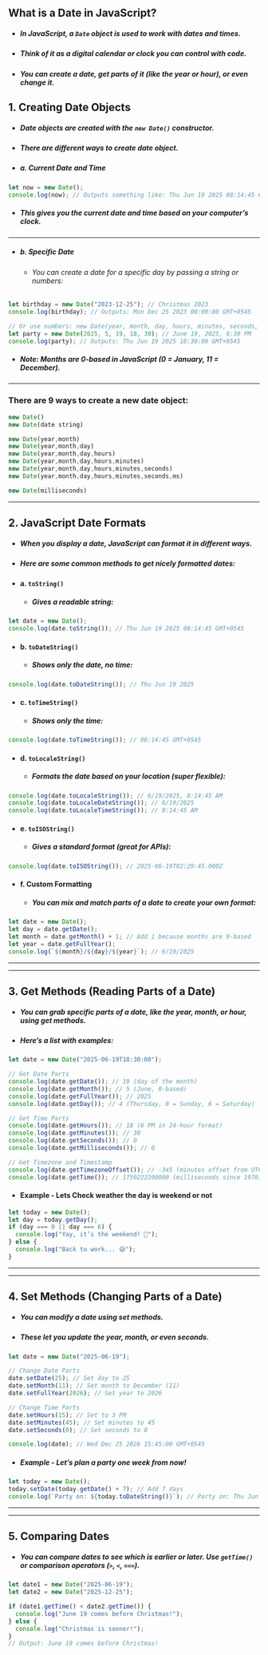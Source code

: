 ##  What is a Date in JavaScript?
- ##### In JavaScript, a `Date` object is used to work with dates and times. 
- ##### Think of it as a digital calendar or clock you can control with code.
- ##### You can create a date, get parts of it (like the year or hour), or even change it.

## 1. Creating Date Objects
- ##### Date objects are created with the `new Date()` constructor.
- ##### There are different ways to create date object.

- ##### a. Current Date and Time
```js
let now = new Date();
console.log(now); // Outputs something like: Thu Jun 19 2025 08:14:45 GMT+0545
```
  - ##### This gives you the current date and time based on your computer’s clock.
  ---
  - ##### b. Specific Date
      - ###### You can create a date for a specific day by passing a string or numbers:
```js
let birthday = new Date("2023-12-25"); // Christmas 2023
console.log(birthday); // Outputs: Mon Dec 25 2023 00:00:00 GMT+0545

// Or use numbers: new Date(year, month, day, hours, minutes, seconds, milliseconds)
let party = new Date(2025, 5, 19, 18, 30); // June 19, 2025, 6:30 PM
console.log(party); // Outputs: Thu Jun 19 2025 18:30:00 GMT+0545
```
  - ##### Note: Months are 0-based in JavaScript (0 = January, 11 = December).
  ---

### There are 9 ways to create a new date object:
```js
new Date()
new Date(date string)

new Date(year,month)
new Date(year,month,day)
new Date(year,month,day,hours)
new Date(year,month,day,hours,minutes)
new Date(year,month,day,hours,minutes,seconds)
new Date(year,month,day,hours,minutes,seconds,ms)

new Date(milliseconds)
```

---

## 2. JavaScript Date Formats
- ##### When you display a date, JavaScript can format it in different ways. 
- ##### Here are some common methods to get nicely formatted dates:

- #### a. `toString()`
  - ##### Gives a readable string:
```js
let date = new Date();
console.log(date.toString()); // Thu Jun 19 2025 08:14:45 GMT+0545
```

- #### b. `toDateString()`
  - ##### Shows only the date, no time:
```js
console.log(date.toDateString()); // Thu Jun 19 2025
```

- #### c. `toTimeString()`
  - ##### Shows only the time:
```js
console.log(date.toTimeString()); // 08:14:45 GMT+0545
```

- #### d. `toLocaleString()`
  - ##### Formats the date based on your location (super flexible):
```js
console.log(date.toLocaleString()); // 6/19/2025, 8:14:45 AM
console.log(date.toLocaleDateString()); // 6/19/2025
console.log(date.toLocaleTimeString()); // 8:14:45 AM
```

- #### e. `toISOString()`
  - ##### Gives a standard format (great for APIs):
```js
console.log(date.toISOString()); // 2025-06-19T02:29:45.000Z
```

- #### f. Custom Formatting
  - ##### You can mix and match parts of a date to create your own format:
```js
let date = new Date();
let day = date.getDate();
let month = date.getMonth() + 1; // Add 1 because months are 0-based
let year = date.getFullYear();
console.log(`${month}/${day}/${year}`); // 6/19/2025
```

---
---

## 3. Get Methods (Reading Parts of a Date)
- ##### You can grab specific parts of a date, like the year, month, or hour, using get methods. 
- ##### Here’s a list with examples:
```js
let date = new Date("2025-06-19T18:30:00");

// Get Date Parts
console.log(date.getDate()); // 19 (day of the month)
console.log(date.getMonth()); // 5 (June, 0-based)
console.log(date.getFullYear()); // 2025
console.log(date.getDay()); // 4 (Thursday, 0 = Sunday, 6 = Saturday)

// Get Time Parts
console.log(date.getHours()); // 18 (6 PM in 24-hour format)
console.log(date.getMinutes()); // 30
console.log(date.getSeconds()); // 0
console.log(date.getMilliseconds()); // 0

// Get Timezone and Timestamp
console.log(date.getTimezoneOffset()); // -345 (minutes offset from UTC)
console.log(date.getTime()); // 1750222200000 (milliseconds since 1970)
```

- #### Example - Lets Check weather the day is weekend or not
```js
let today = new Date();
let day = today.getDay();
if (day === 0 || day === 6) {
  console.log("Yay, it’s the weekend! 🥳");
} else {
  console.log("Back to work... 😅");
}
```
---
---

## 4. Set Methods (Changing Parts of a Date)
- ##### You can modify a date using set methods.
- ##### These let you update the year, month, or even seconds.
```js
let date = new Date("2025-06-19");

// Change Date Parts
date.setDate(25); // Set day to 25
date.setMonth(11); // Set month to December (11)
date.setFullYear(2026); // Set year to 2026

// Change Time Parts
date.setHours(15); // Set to 3 PM
date.setMinutes(45); // Set minutes to 45
date.setSeconds(0); // Set seconds to 0

console.log(date); // Wed Dec 25 2026 15:45:00 GMT+0545
```

- ##### Example - Let’s plan a party one week from now!
```js
let today = new Date();
today.setDate(today.getDate() + 7); // Add 7 days
console.log(`Party on: ${today.toDateString()}`); // Party on: Thu Jun 26 2025
```
---
---

## 5. Comparing Dates
- ##### You can compare dates to see which is earlier or later. Use `getTime()` or comparison operators (`>`, `<`, `===`).

```js
let date1 = new Date("2025-06-19");
let date2 = new Date("2025-12-25");

if (date1.getTime() < date2.getTime()) {
  console.log("June 19 comes before Christmas!");
} else {
  console.log("Christmas is sooner!");
}
// Output: June 19 comes before Christmas!
```
